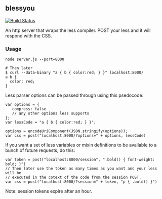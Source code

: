 ## blessyou

[![Build
Status](https://travis-ci.org/iFixit/blessyou.png?branch=master)](https://travis-ci.org/iFixit/blessyou)

An http server that wraps the less compiler. POST your less and it will respond
with the CSS.

### Usage

    node server.js --port=8000

    # Then later
    $ curl --data-binary "a { b { color:red; } }" localhost:8000/
    a b {
      color: red;
    }

Less parser options can be passed through using this psedocode:

    var options = {
       compress: false
       // any other options less supports
    };
    var lessCode = "a { b { color:red; } }";
    
    options = encodeUriComponent(JSON.stringify(options));
    var css = post("localhost:8000/?options=" + options, lessCode)

If you want a set of less variables or mixin definitions to be available to a
bunch of future requests, do this:

    var token = post("localhost:8000/session", ".bold() { font-weight: bold; }")
    // Then later use the token as many times as you want and your less will be
    // executed in the cotext of the code from the session POST.
    var css = post("localhost:8000/?session=" + token, "p { .bold() }")
   
Note: session tokens expire after an hour.
